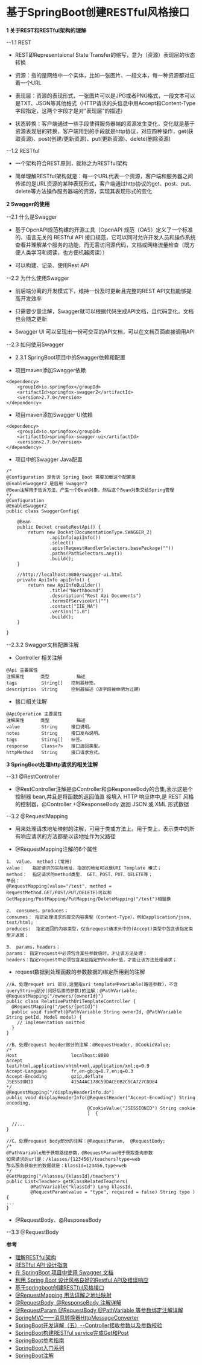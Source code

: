 # 基于SpringBoot创建RESTful风格接口

**1 关于REST和RESTful架构的理解**

--1.1 REST

- REST即Representaional State Transfer的缩写，意为（资源）表现层的状态转换

- 资源：指的是网络中一个实体，比如一张图片、一段文本，每一种资源都对应着一个URL

- 表现层：资源的表现形式，一张图片可以是JPG或者PNG格式，一段文本可以是TXT、JSON等其他格式（HTTP请求的头信息中用Accept和Content-Type字段指定，这两个字段才是对"表现层"的描述）

- 状态转换：客户端通过一些手段使得服务器端的资源发生变化，变化就是基于资源表现层的转换，客户端用到的手段就是http协议，对应四种操作，get(获取资源)、post(创建/更新资源)、put(更新资源)、delete(删除资源) 

--1.2 RESTful

- 一个架构符合REST原则，就称之为RESTful架构

- 简单理解RESTful架构就是：每一个URL代表一个资源，客户端和服务器之间传递的是URL资源的某种表现形式，客户端通过http协议的get、post、put、delete等方法操作服务器端的资源，实现其表现形式的变化

**2 Swagger的使用**

--2.1 什么是Swagger

- 基于OpenAPI规范构建的开源工具（OpenAPI 规范（OAS）定义了一个标准的、语言无关的 RESTful API 接口规范，它可以同时允许开发人员和操作系统查看并理解某个服务的功能，而无需访问源代码，文档或网络流量检查（既方便人类学习和阅读，也方便机器阅读））

- 可以构建、记录、使用Rest API

--2.2 为什么使用Swagger

- 前后端分离的开发模式下，维持一份及时更新且完整的REST API文档能够提高开发效率

- 只需要少量注解，Swagger就可以根据代码生成API文档，且代码变化，文档也会随之更新

- Swagger UI 可以呈现出一份可交互的API文档，可以在文档页面直接调用API

--2.3 如何使用Swagger

- 2.3.1 SpringBoot项目中的Swagger依赖和配置

- 项目maven添加Swagger依赖

~~~
<dependency>
    <groupId>io.springfox</groupId>
    <artifactId>springfox-swagger2</artifactId>
    <version>2.7.0</version>
</dependency>
~~~

- 项目maven添加Swagger UI依赖

~~~
<dependency>
    <groupId>io.springfox</groupId>
    <artifactId>springfox-swagger-ui</artifactId>
    <version>2.7.0</version>
</dependency>
~~~

- 项目中的Swagger Java配置

~~~
/*
@Configuration 是告诉 Spring Boot 需要加载这个配置类
@EnableSwagger2 是启用 Swagger2
@Bean注解用于告诉方法，产生一个Bean对象，然后这个Bean对象交给Spring管理
*/
@Configuration
@EnableSwagger2
public class SwaggerConfig{

    @Bean
    public Docket createRestApi() {
        return new Docket(DocumentationType.SWAGGER_2)
                .apiInfo(apiInfo())
                .select()
                .apis(RequestHandlerSelectors.basePackage(""))
                .paths(PathSelectors.any())
                .build();
    }

    //http://localhost:8080/swagger-ui.html
    private ApiInfo apiInfo() {
        return new ApiInfoBuilder()
                .title("Northbound")
                .description("Rest Api Documents")
                .termsOfServiceUrl("")
                .contact("IIE_NA")
                .version("1.0")
                .build();
    }

}
~~~

--2.3.2 Swagger文档配置注解

- Controller 相关注解

~~~
@Api 主要属性
注解属性	  类型	      描述
tags	     String[]	控制器标签。
description	 String	    控制器描述（该字段被申明为过期）
~~~

- 接口相关注解

~~~
@ApiOperation 主要属性
注解属性	  类型	      描述
value	     String	    接口说明。
notes	     String	    接口发布说明。
tags	     Stirng[]	标签。
response	 Class<?>	接口返回类型。
httpMethod	 String	    接口请求方式。
~~~

**3 SpringBoot处理http请求的相关注解**

--3.1 @RestController

- @RestController注解是@Controller和@ResponseBody的合集,表示这是个控制器 bean,并且是将函数的返回值直 接填入 HTTP 响应体中,是 REST 风格的控制器，@Controller +@ResponseBody 返回 JSON 或 XML 形式数据

--3.2 @RequestMapping

- 用来处理请求地址映射的注解，可用于类或方法上。用于类上，表示类中的所有响应请求的方法都是以该地址作为父路径

- @RequestMapping注解的6个属性

~~~
1、 value， method；(常用)
value：   指定请求的实际地址，指定的地址可以是URI Template 模式；
method：  指定请求的method类型， GET、POST、PUT、DELETE等；
举例：
@RequestMapping(value="/test", method = RequestMethod.GET/POST/PUT/DELETE)可以和GetMapping/PostMapping/PutMapping/DeleteMapping("/test")相替换

2、 consumes，produces；
consumes： 指定处理请求的提交内容类型（Content-Type），例如application/json, text/html;
produces:  指定返回的内容类型，仅当request请求头中的(Accept)类型中包含该指定类型才返回；

3、 params，headers；
params： 指定request中必须包含某些参数值时，才让该方法处理；
headers：指定request中必须包含某些指定的header值，才能让该方法处理请求；
~~~

- request数据到处理函数的参数数据的绑定所用到的注解

~~~
//A、处理requet uri 部分,这里指uri template中variable(路径参数)，不含queryString部分(问好后面的参数)的注解：@PathVariable;
@RequestMapping("/owners/{ownerId}")
public class RelativePathUriTemplateController {
  @RequestMapping("/pets/{petId}")
  public void findPet(@PathVariable String ownerId, @PathVariable String petId, Model model) {    
    // implementation omitted
  }
}

//B、处理request header部分的注解：@RequestHeader, @CookieValue;
/*
Host                    localhost:8080
Accept                  text/html,application/xhtml+xml,application/xml;q=0.9
Accept-Language         fr,en-gb;q=0.7,en;q=0.3
Accept-Encoding         gzip,deflate
JSESSIONID              415A4AC178C59DACE0B2C9CA727CDD84
*/
@RequestMapping("/displayHeaderInfo.do")
public void displayHeaderInfo(@RequestHeader("Accept-Encoding") String encoding,
                              @CookieValue("JSESSIONID") String cookie
                              )  {

  //...
}

//C、处理request body部分的注解：@RequestParam,  @RequestBody;
/*
@PathVariable用于获取路径参数，@RequestParam用于获取查询参数
如果请求的url是：/klasses/{123456}/teachers?type=web
那么服务获取到的数据就是：klassId=123456,type=web
*/
@GetMapping("/klasses/{klassId}/teachers")
public List<Teacher> getKlassRelatedTeachers(
         @PathVariable("klassId") Long klassId,
         @RequestParam(value = "type", required = false) String type ) {
...
}
~~~

- @RequestBody、@ResponseBody

--3.3 @RequestBody


**参考**

- [理解RESTful架构](http://www.ruanyifeng.com/blog/2011/09/restful.html)
- [RESTful API 设计指南](http://www.ruanyifeng.com/blog/2014/05/restful_api.html)
- [在 SpringBoot 项目中使用 Swagger 文档](https://www.ibm.com/developerworks/cn/java/j-using-swagger-in-a-spring-boot-project/index.html)
- [利用 Spring Boot 设计风格良好的Restful API及错误响应](https://www.jianshu.com/p/d6424d98b02e)
- [基于springboot创建RESTful风格接口](https://www.jianshu.com/p/733d788ea94d)
- [@RequestMapping 用法详解之地址映射](https://www.cnblogs.com/qq78292959/p/3760560.html)
- [@RequestBody, @ResponseBody 注解详解](https://www.cnblogs.com/qq78292959/p/3760651.html)
- [@RequestParam @RequestBody @PathVariable 等参数绑定注解详解](https://www.cnblogs.com/qq78292959/p/3760702.html)
- [SpringMVC——消息转换器HttpMessageConverter](https://blog.csdn.net/cq1982/article/details/44101293)
- [SpringBoot开发详解（五）--Controller接收参数以及参数校验](https://blog.csdn.net/qq_31001665/article/details/71075743)
- [SpringBoot构建RESTful service完成Get和Post](https://www.cnblogs.com/kongxianghai/p/7366535.html)
- [SpringBoot参考指南](https://www.springcloud.cc/spring-boot.html)
- [SpringBoot入门系列](http://www.spring4all.com/article/246)
- [SpringBoot注解](https://github.com/Snailclimb/JavaGuide/blob/master/docs/system-design/framework/spring/spring-annotations.md)
